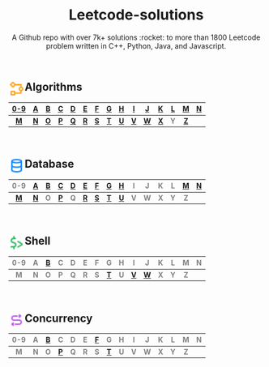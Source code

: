 <h1 align="center">Leetcode-solutions</h1>
<p align="center">A Github repo with over 7k+ solutions :rocket: to more than 1800 Leetcode problem written in C++, Python, Java, and Javascript.</p>
<br>



## <div align="left"><img src="icons/algo.svg" width="32px" align="left"/>Algorithms</div>


|[0-9](./scripts/algorithms/0-9/#algorithms-solutions)|[A](./scripts/algorithms/A/#algorithms-solutions)|[B](./scripts/algorithms/B/#algorithms-solutions)|[C](./scripts/algorithms/C/#algorithms-solutions)|[D](./scripts/algorithms/D/#algorithms-solutions)|[E](./scripts/algorithms/E/#algorithms-solutions)|[F](./scripts/algorithms/F/#algorithms-solutions)|[G](./scripts/algorithms/G/#algorithms-solutions)|[H](./scripts/algorithms/H/#algorithms-solutions)|[I](./scripts/algorithms/I/#algorithms-solutions)|[J](./scripts/algorithms/J/#algorithms-solutions)|[K](./scripts/algorithms/K/#algorithms-solutions)|[L](./scripts/algorithms/L/#algorithms-solutions)|[M](./scripts/algorithms/M/#algorithms-solutions)|[N](./scripts/algorithms/N/#algorithms-solutions)|
|:---------------------------------------------------:|:-----------------------------------------------:|:-----------------------------------------------:|:-----------------------------------------------:|:-----------------------------------------------:|:-----------------------------------------------:|:-----------------------------------------------:|:-----------------------------------------------:|:-----------------------------------------------:|:-----------------------------------------------:|:-----------------------------------------------:|:-----------------------------------------------:|:-----------------------------------------------:|:-----------------------------------------------:|:-----------------------------------------------:|
|**[M](./scripts/algorithms/M/#algorithms-solutions)**|**[N](./scripts/algorithms/N/#algorithms-solutions)**|**[O](./scripts/algorithms/O/#algorithms-solutions)**|**[P](./scripts/algorithms/P/#algorithms-solutions)**|**[Q](./scripts/algorithms/Q/#algorithms-solutions)**|**[R](./scripts/algorithms/R/#algorithms-solutions)**|**[S](./scripts/algorithms/S/#algorithms-solutions)**|**[T](./scripts/algorithms/T/#algorithms-solutions)**|**[U](./scripts/algorithms/U/#algorithms-solutions)**|**[V](./scripts/algorithms/V/#algorithms-solutions)**|**[W](./scripts/algorithms/W/#algorithms-solutions)**|**[X](./scripts/algorithms/X/#algorithms-solutions)**|**<span style='color:grey'>  Y  </span>**|**[Z](./scripts/algorithms/Z/#algorithms-solutions)**|

<br>

## <div align="center left"><img src="icons/data.svg" width="32px" align="left"/>Database</div>

|<span style='color:grey'>  0-9 </span>|[A](./scripts/database/A/#database-solutions)|[B](./scripts/database/B/#database-solutions)|[C](./scripts/database/C/#database-solutions)|[D](./scripts/database/D/#database-solutions)|[E](./scripts/database/E/#database-solutions)|[F](./scripts/database/F/#database-solutions)|[G](./scripts/database/G/#database-solutions)|[H](./scripts/database/H/#database-solutions)|<span style='color:grey'>  I </span>|<span style='color:grey'>  J </span>|<span style='color:grey'>  K </span>|<span style='color:grey'>  L </span>|[M](./scripts/database/M/#database-solutions)|[N](./scripts/database/N/#database-solutions)|
|:------------------------------------:|:-------------------------------------------:|:-------------------------------------------:|:-------------------------------------------:|:-------------------------------------------:|:-------------------------------------------:|:-------------------------------------------:|:-------------------------------------------:|:-------------------------------------------:|:----------------------------------:|:----------------------------------:|:----------------------------------:|:----------------------------------:|:-------------------------------------------:|:-------------------------------------------:|
|**[M](./scripts/database/M/#database-solutions)**|**[N](./scripts/database/N/#database-solutions)**|**<span style='color:grey'>  O  </span>**|**[P](./scripts/database/P/#database-solutions)**|**<span style='color:grey'>  Q  </span>**|**[R](./scripts/database/R/#database-solutions)**|**[S](./scripts/database/S/#database-solutions)**|**[T](./scripts/database/T/#database-solutions)**|**[U](./scripts/database/U/#database-solutions)**|**<span style='color:grey'>  V  </span>**|**<span style='color:grey'>  W  </span>**|**<span style='color:grey'>  X  </span>**|**<span style='color:grey'>  Y  </span>**|**<span style='color:grey'>  Z  </span>**|

<br>

## <div align="center left"><img src="icons/shell.svg" width="32px" align="left"/>Shell</div>

|<span style='color:grey'>  0-9 </span>|<span style='color:grey'>  A </span>|[B](./scripts/shell/B/#shell-solutions)|<span style='color:grey'>  C </span>|<span style='color:grey'>  D </span>|<span style='color:grey'>  E </span>|<span style='color:grey'>  F </span>|<span style='color:grey'>  G </span>|<span style='color:grey'>  H </span>|<span style='color:grey'>  I </span>|<span style='color:grey'>  J </span>|<span style='color:grey'>  K </span>|<span style='color:grey'>  L </span>|<span style='color:grey'>  M </span>|<span style='color:grey'>  N </span>|
|:------------------------------------:|:----------------------------------:|:-------------------------------------:|:----------------------------------:|:----------------------------------:|:----------------------------------:|:----------------------------------:|:----------------------------------:|:----------------------------------:|:----------------------------------:|:----------------------------------:|:----------------------------------:|:----------------------------------:|:----------------------------------:|:----------------------------------:|
|**<span style='color:grey'>  M  </span>**|**<span style='color:grey'>  N  </span>**|**<span style='color:grey'>  O  </span>**|**<span style='color:grey'>  P  </span>**|**<span style='color:grey'>  Q  </span>**|**<span style='color:grey'>  R  </span>**|**<span style='color:grey'>  S  </span>**|**[T](./scripts/shell/T/#shell-solutions)**|**<span style='color:grey'>  U  </span>**|**[V](./scripts/shell/V/#shell-solutions)**|**[W](./scripts/shell/W/#shell-solutions)**|**<span style='color:grey'>  X  </span>**|**<span style='color:grey'>  Y  </span>**|**<span style='color:grey'>  Z  </span>**|

<br>

## <div align="center left"><img src="icons/concurrency.svg" width="32px" align="left"/>Concurrency</div>

|<span style='color:grey'>  0-9 </span>|<span style='color:grey'>  A </span>|[B](./scripts/concurrency/B/#concurrency-solutions)|<span style='color:grey'>  C </span>|<span style='color:grey'>  D </span>|<span style='color:grey'>  E </span>|[F](./scripts/concurrency/F/#concurrency-solutions)|<span style='color:grey'>  G </span>|<span style='color:grey'>  H </span>|<span style='color:grey'>  I </span>|<span style='color:grey'>  J </span>|<span style='color:grey'>  K </span>|<span style='color:grey'>  L </span>|<span style='color:grey'>  M </span>|<span style='color:grey'>  N </span>|
|:------------------------------------:|:----------------------------------:|:-------------------------------------------------:|:----------------------------------:|:----------------------------------:|:----------------------------------:|:-------------------------------------------------:|:----------------------------------:|:----------------------------------:|:----------------------------------:|:----------------------------------:|:----------------------------------:|:----------------------------------:|:----------------------------------:|:----------------------------------:|
|**<span style='color:grey'>  M  </span>**|**<span style='color:grey'>  N  </span>**|**<span style='color:grey'>  O  </span>**|**[P](./scripts/concurrency/P/#concurrency-solutions)**|**<span style='color:grey'>  Q  </span>**|**<span style='color:grey'>  R  </span>**|**<span style='color:grey'>  S  </span>**|**[T](./scripts/concurrency/T/#concurrency-solutions)**|**<span style='color:grey'>  U  </span>**|**<span style='color:grey'>  V  </span>**|**<span style='color:grey'>  W  </span>**|**<span style='color:grey'>  X  </span>**|**<span style='color:grey'>  Y  </span>**|**<span style='color:grey'>  Z  </span>**|

